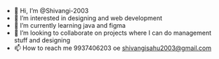 - 👋 Hi, I’m @Shivangi-2003
- 👀 I’m interested in designing and web development
- 🌱 I’m currently learning java and figma
- 💞️ I’m looking to collaborate on projects where I can do management stuff and designing 
- 📫 How to reach me 9937406203 oe shivangisahu2003@gmail.com

<!---
Shivangi-2003/Shivangi-2003 is a ✨ special ✨ repository because its `README.md` (this file) appears on your GitHub profile.
You can click the Preview link to take a look at your changes.
--->
